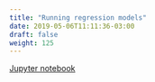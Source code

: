 ```yaml
---
title: "Running regression models"
date: 2019-05-06T11:11:36-03:00
draft: false
weight: 125
---
```

[Jupyter notebook](https://nbviewer.jupyter.org/github/gmoncarz/machine_learning_tour/blob/master/notebooks/02_linear_regression_part_04.ipynb)

<div> 
    <object type="text/html" width="100%" height="1000" data="https://nbviewer.jupyter.org/github/gmoncarz/machine_learning_tour/blob/master/notebooks/02_linear_regression_part_04.ipynb">
    </object>
</div>



